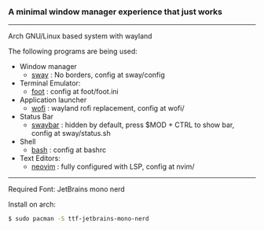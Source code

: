 ### A minimal window manager experience that just works

---

Arch GNU/Linux based system with wayland

The following programs are being used:

 - Window manager 
    - [sway](https://swaywm.org/) : No borders, config at sway/config
 - Terminal Emulator:
    - [foot](https://codeberg.org/dnkl/foot) : config at foot/foot.ini
 - Application launcher
    - [wofi](https://hg.sr.ht/~scoopta/wofi) : wayland rofi replacement, config at wofi/
 - Status Bar
    - [swaybar](https://man.archlinux.org/man/sway-bar.5.en) : hidden by default, press $MOD + CTRL to show bar, config at sway/status.sh
 -  Shell
    - [bash](https://www.gnu.org/software/bash/) : config at bashrc
 - Text Editors:
    - [neovim](https://www.gnu.org/software/bash/) : fully configured with LSP, config at nvim/

---

Required Font:
JetBrains mono nerd

Install on arch:
```bash
$ sudo pacman -S ttf-jetbrains-mono-nerd
```
